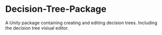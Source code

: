 # Decision-Tree-Package

A Unity package containing creating and editing decision trees. Including the decision tree visiual editor.
